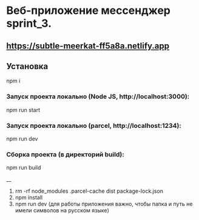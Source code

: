 # Веб-приложение мессенджер sprint_3.

## https://subtle-meerkat-ff5a8a.netlify.app
## Установка
 npm i 
### Запуск проекта локально (Node JS, http://localhost:3000):

npm run start

### Запуск проекта локально (parcel, http://localhost:1234):

npm run dev

### Сборка проекта (в директорий build):
npm run build

__
1. rm -rf node_modules .parcel-cache dist package-lock.json
2. npm install
3. npm run dev
(для работы приложения важно, чтобы папка и путь не имели символов на русском языке) 
